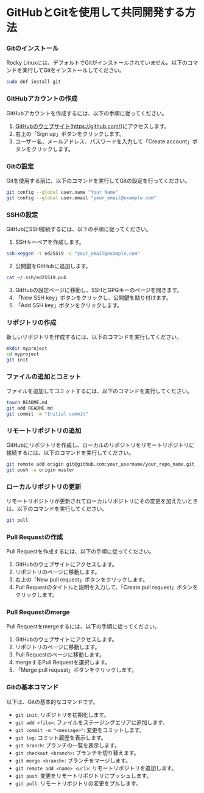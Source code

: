 **GitHubとGitを使用して共同開発する方法**
=====================================

### Gitのインストール

Rocky Linuxには、デフォルトでGitがインストールされていません。以下のコマンドを実行してGitをインストールしてください。
```bash
sudo dnf install git
```
### GitHubアカウントの作成

GitHubアカウントを作成するには、以下の手順に従ってください。

1. [GitHubのウェブサイト(https://github.com/)](https://github.com/)にアクセスします。
2. 右上の「Sign up」ボタンをクリックします。
3. ユーザー名、メールアドレス、パスワードを入力して「Create account」ボタンをクリックします。

### Gitの設定

Gitを使用する前に、以下のコマンドを実行してGitの設定を行ってください。
```bash
git config --global user.name "Your Name"
git config --global user.email "your_email@example.com"
```
### SSHの設定

GitHubにSSH接続するには、以下の手順に従ってください。

1. SSHキーペアを作成します。
```bash
ssh-keygen -t ed25519 -C "your_email@example.com"
```
2. 公開鍵をGitHubに追加します。
```bash
cat ~/.ssh/ed25519.pub
```
3. GitHubの設定ページに移動し、SSHとGPGキーのページを開きます。
4. 「New SSH key」ボタンをクリックし、公開鍵を貼り付けます。
5. 「Add SSH key」ボタンをクリックします。

### リポジトリの作成

新しいリポジトリを作成するには、以下のコマンドを実行してください。
```bash
mkdir myproject
cd myproject
git init
```
### ファイルの追加とコミット

ファイルを追加してコミットするには、以下のコマンドを実行してください。
```bash
touch README.md
git add README.md
git commit -m "Initial commit"
```
### リモートリポジトリの追加

GitHubにリポジトリを作成し、ローカルのリポジトリをリモートリポジトリに接続するには、以下のコマンドを実行してください。
```bash
git remote add origin git@github.com:your_username/your_repo_name.git
git push -u origin master
```

### ローカルリポジトリの更新

リモートリポジトリが更新されてローカルリポジトリにその変更を加えたいときは、以下のコマンドを実行してください。
```bash
git pull
```

### Pull Requestの作成

Pull Requestを作成するには、以下の手順に従ってください。

1. GitHubのウェブサイトにアクセスします。
2. リポジトリのページに移動します。
3. 右上の「New pull request」ボタンをクリックします。
4. Pull Requestのタイトルと説明を入力して、「Create pull request」ボタンをクリックします。

### Pull Requestのmerge

Pull Requestをmergeするには、以下の手順に従ってください。

1. GitHubのウェブサイトにアクセスします。
2. リポジトリのページに移動します。
3. Pull Requestのページに移動します。
4. mergeするPull Requestを選択します。
5. 「Merge pull request」ボタンをクリックします。

### Gitの基本コマンド

以下は、Gitの基本的なコマンドです。

* `git init`: リポジトリを初期化します。
* `git add <file>`: ファイルをステージングエリアに追加します。
* `git commit -m "<message>"`: 変更をコミットします。
* `git log`: コミット履歴を表示します。
* `git branch`: ブランチの一覧を表示します。
* `git checkout <branch>`: ブランチを切り替えます。
* `git merge <branch>`: ブランチをマージします。
* `git remote add <name> <url>`: リモートリポジトリを追加します。
* `git push`: 変更をリモートリポジトリにプッシュします。
* `git pull`: リモートリポジトリの変更をプルします。
